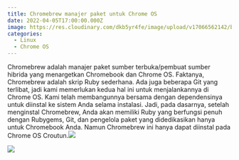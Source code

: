 ```yaml
---
title: Chromebrew manajer paket untuk Chrome OS
date: 2022-04-05T17:00:00.000Z
image: https://res.cloudinary.com/dkb5yr4fe/image/upload/v17066562142/banner/2.png
categories:
  - Linux
  - Chrome OS
---
```


Chromebrew adalah manajer paket sumber terbuka/pembuat sumber hibrida yang menargetkan Chromebook dan Chrome OS. Faktanya, Chromebrew adalah skrip Ruby sederhana. Ada juga beberapa Git yang terlibat, jadi kami memerlukan kedua hal ini untuk menjalankannya di Chrome OS. Kami telah membangunnya bersama dengan dependensinya untuk diinstal ke sistem Anda selama instalasi. Jadi, pada dasarnya, setelah menginstal Chromebrew, Anda akan memiliki Ruby yang berfungsi penuh dengan Rubygems, Git, dan pengelola paket yang didedikasikan hanya untuk Chromebook Anda. Namun Chromebrew ini hanya dapat diinstal pada Chrome OS Croutun.![](https://res.cloudinary.com/dkb5yr4fe/image/upload/v17066562142/post/2/278032290_1992674404252399_532920955476447321_n.jpg)

![](https://res.cloudinary.com/dkb5yr4fe/image/upload/v17066562142/post/2/278026544_1992674340919072_564315573315072637_n.jpg)
